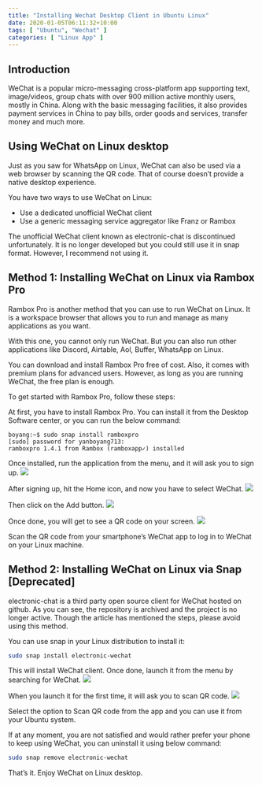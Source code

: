 ```yaml
---
title: "Installing Wechat Desktop Client in Ubuntu Linux"
date: 2020-01-05T06:11:32+10:00
tags: [ "Ubuntu", "Wechat" ]
categories: [ "Linux App" ]
---
```

## Introduction
WeChat is a popular micro-messaging cross-platform app supporting text, image/videos, group chats with over 900 million active monthly users, mostly in China. Along with the basic messaging facilities, it also provides payment services in China to pay bills, order goods and services, transfer money and much more.

## Using WeChat on Linux desktop

Just as you saw for WhatsApp on Linux, WeChat can also be used via a web browser by scanning the QR code. That of course doesn’t provide a native desktop experience.

You have two ways to use WeChat on Linux:

+ Use a dedicated unofficial WeChat client
+ Use a generic messaging service aggregator like Franz or Rambox

The unofficial WeChat client known as electronic-chat is discontinued unfortunately. It is no longer developed but you could still use it in snap format. However, I recommend not using it.

## Method 1: Installing WeChat on Linux via Rambox Pro

Rambox Pro is another method that you can use to run WeChat on Linux. It is a workspace browser that allows you to run and manage as many applications as you want.

With this one, you cannot only run WeChat. But you can also run other applications like Discord, Airtable, Aol, Buffer, WhatsApp on Linux.

You can download and install Rambox Pro free of cost. Also, it comes with premium plans for advanced users. However, as long as you are running WeChat, the free plan is enough.

To get started with Rambox Pro, follow these steps:

At first, you have to install Rambox Pro. You can install it from the Desktop Software center, or you can run the below command:

```console
boyang:~$ sudo snap install ramboxpro
[sudo] password for yanboyang713: 
ramboxpro 1.4.1 from Rambox (ramboxapp✓) installed
```

Once installed, run the application from the menu, and it will ask you to sign up.
![](https://i1.wp.com/itsfoss.com/wp-content/uploads/2020/06/rambox-pro-signup.png?w=800&ssl=1)

After signing up, hit the Home icon, and now you have to select WeChat.
![](https://i2.wp.com/itsfoss.com/wp-content/uploads/2020/06/add-a-new-app.png?w=800&ssl=1)

Then click on the Add button.
![](https://i0.wp.com/itsfoss.com/wp-content/uploads/2020/06/add-wechat-2.png?w=800&ssl=1)

Once done, you will get to see a QR code on your screen.
![](https://i0.wp.com/itsfoss.com/wp-content/uploads/2020/06/scan-QR-code.png?w=800&ssl=1)

Scan the QR code from your smartphone’s WeChat app to log in to WeChat on your Linux machine.

## Method 2: Installing WeChat on Linux via Snap [Deprecated]

electronic-chat is a third party open source client for WeChat hosted on github. As you can see, the repository is archived and the project is no longer active.
Though the article has mentioned the steps, please avoid using this method.

You can use snap in your Linux distribution to install it:

```bash
sudo snap install electronic-wechat
```

This will install WeChat client. Once done, launch it from the menu by searching for WeChat.
![](https://i2.wp.com/itsfoss.com/wp-content/uploads/2020/06/wechat.jpg?w=800&ssl=1)

When you launch it for the first time, it will ask you to scan QR code.
![](https://i1.wp.com/itsfoss.com/wp-content/uploads/2020/06/scan-qr-code.jpg?w=800&ssl=1)

Select the option to Scan QR code from the app and you can use it from your Ubuntu system.

If at any moment, you are not satisfied and would rather prefer your phone to keep using WeChat, you can uninstall it using below command:

```bash
sudo snap remove electronic-wechat
```

That’s it. Enjoy WeChat on Linux desktop.

